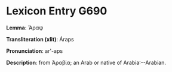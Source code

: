 # Lexicon Entry G690

**Lemma**: Ἄραψ

**Transliteration (xlit)**: Áraps

**Pronunciation**: ar'-aps

**Description**:
from Ἀραβία; an Arab or native of Arabia:--Arabian.

